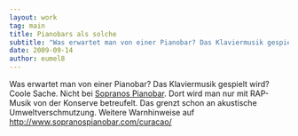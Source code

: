 ```yaml
---
layout: work
tag: main
title: Pianobars als solche
subtitle: "Was erwartet man von einer Pianobar? Das Klaviermusik gespielt wird? Coole Sache. Nicht bei Sopranos Pianobar. Dort wird man nur mit RAP-Musik von der Konserve betreufelt. Das grenzt schon an akustische Umweltverschmutzung. Weitere Warnhinweise auf&hellip;"
date: 2009-09-14
author: eumel8
---
```


Was erwartet man von einer Pianobar? Das Klaviermusik gespielt wird? Coole Sache. Nicht bei <a href="http://www.curacao.com/de/Welches-Abenteuer-Darf-es-Fuer-Sie-Sein/Nachtleben-Und-Unterhaltung/Sopranos-Pianobar-Curacao">Sopranos Pianobar</a>. Dort wird man nur mit RAP-Musik von der Konserve betreufelt. Das grenzt schon an akustische Umweltverschmutzung. Weitere Warnhinweise auf http://www.sopranospianobar.com/curacao/
